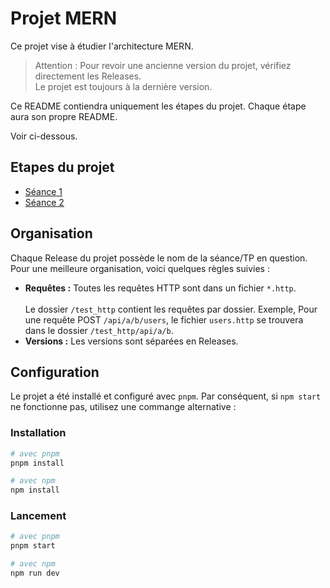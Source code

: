 # Projet MERN

Ce projet vise à étudier l'architecture MERN.

> Attention : Pour revoir une ancienne version du projet, vérifiez directement les Releases. <br>
> Le projet est toujours à la dernière version.

Ce README contiendra uniquement les étapes du projet.
Chaque étape aura son propre README.

Voir ci-dessous.

## Etapes du projet
* [Séance 1](./docs/seance_1.md)
* [Séance 2](./docs/seance_2.md)

## Organisation

Chaque Release du projet possède le nom de la séance/TP en question.
Pour une meilleure organisation, voici quelques règles suivies :
* **Requêtes :** Toutes les requêtes HTTP sont dans un fichier `*.http`.
<br><br>Le dossier `/test_http` contient les requêtes par dossier. Exemple, Pour une requête POST `/api/a/b/users`,
le fichier `users.http` se trouvera dans le dossier `/test_http/api/a/b`.
* **Versions :** Les versions sont séparées en Releases.

## Configuration

Le projet a été installé et configuré avec `pnpm`.
Par conséquent, si `npm start` ne fonctionne pas, utilisez une commange alternative :

### Installation
```bash
# avec pnpm
pnpm install
```
```bash
# avec npm
npm install
```
### Lancement
```bash
# avec pnpm
pnpm start
```
```bash
# avec npm
npm run dev
```